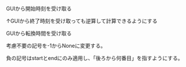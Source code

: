  GUIから開始時刻を受け取る

 ↑GUIから終了時刻を受け取っても逆算して計算できるようにする

 GUIから転換時間を受け取る

 考慮不要の記号を-1からNoneに変更する。

 負の記号はstartとendにのみ適用し、「後ろから何番目」を指すようにする。

